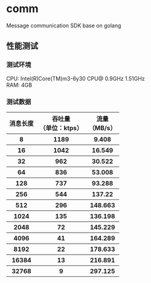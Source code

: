 # comm
Message communication SDK base on golang

## 性能测试
### 测试环境
CPU: Intel(R)Core(TM)m3-6y30 CPU@ 0.9GHz 1.51GHz<br>
RAM: 4GB<br>

### 测试数据

<table>
    <tr>
        <th> 消息长度  </th>
        <th> 吞吐量<br>（单位：ktps） </th>
        <th> 流量<br>（MB/s） </th>
    </tr>
    <tr>
        <th>8</th>
        <th>1189</th>
        <th>9.408</th>
    </tr>
    <tr>
        <th>16</th>
        <th>1042</th>
        <th>16.549</th>
    </tr>
    <tr>
        <th>32</th>
        <th>962</th>
        <th>30.522</th>
    </tr>
    <tr>
        <th>64</th>
        <th>836</th>
        <th>53.008</th>
    </tr>
    <tr>
        <th>128</th>
        <th>737</th>
        <th>93.288</th>
    </tr>
	<tr>
        <th>256</th>
        <th>544</th>
        <th>137.22</th>
    </tr>
	<tr>
        <th>512</th>
        <th>296</th>
        <th>148.663</th>
    </tr>
	<tr>
        <th>1024</th>
        <th>135</th>
        <th>136.198</th>
    </tr>
	<tr>
        <th>2048</th>
        <th>72</th>
        <th>145.229</th>
    </tr>
	<tr>
        <th>4096</th>
        <th>41</th>
        <th>164.289</th>
    </tr>
	<tr>
        <th>8192</th>
        <th>22</th>
        <th>178.633</th>
    </tr>
	<tr>
        <th>16384</th>
        <th>13</th>
        <th>216.891</th>
    </tr>
	<tr>
        <th>32768</th>
        <th>9</th>
        <th>297.125</th>
    </tr>
</table>
